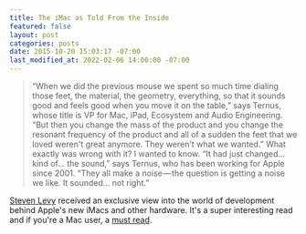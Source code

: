 ```yaml
---
title: The iMac as Told From the Inside
featured: false
layout: post
categories: posts
date: 2015-10-20 15:03:17 -07:00
last_modified_at: 2022-02-06 14:00:00 -07:00
---
```


>  “When we did the previous mouse we spent so much time dialing those feet, the material, the geometry, everything, so that it sounds good and feels good when you move it on the table,” says Ternus, whose title is VP for Mac, iPad, Ecosystem and Audio Engineering. “But then you change the mass of the product and you change the resonant frequency of the product and all of a sudden the feet that we loved weren't great anymore. They weren't what we wanted.”
> What exactly was wrong with it? I wanted to know.
> “It had just changed… kind of… the sound,” says Ternus, who has been working for Apple since 2001. “They all make a noise — the question is getting a noise we like. It sounded… not right.”

[Steven Levy](https://medium.com/backchannel/exclusive-why-apple-is-still-sweating-the-details-on-imac-531a95e50c91#.oqvpl2xok) received an exclusive view into the world of development behind Apple's new iMacs and other hardware. It's a super interesting read and if you're a Mac user, a [must read](https://medium.com/backchannel/exclusive-why-apple-is-still-sweating-the-details-on-imac-531a95e50c91#.oqvpl2xok).

